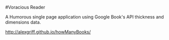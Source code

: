 #Voracious Reader

A Humorous single page application using Google Book's API thickness and dimensions data.

http://alexgriff.github.io/howManyBooks/


